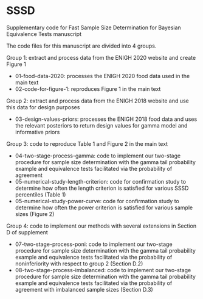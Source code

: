# SSSD
Supplementary code for Fast Sample Size Determination for Bayesian Equivalence Tests manuscript

The code files for this manuscript are divided into 4 groups.

Group 1: extract and process data from the ENIGH 2020 website and create Figure 1
- 01-food-data-2020: processes the ENIGH 2020 food data used in the main text
- 02-code-for-figure-1: reproduces Figure 1 in the main text

Group 2: extract and process data from the ENIGH 2018 website and use this data for design purposes
- 03-design-values-priors: processes the ENIGH 2018 food data and uses the relevant posteriors
                           to return design values for gamma model and informative priors

Group 3: code to reproduce Table 1 and Figure 2 in the main text
- 04-two-stage-process-gamma: code to implement our two-stage procedure for sample size determination
	                      with the gamma tail probability example and equivalence tests facilitated
                              via the probability of agreement
- 05-numerical-study-length-criterion: code for confirmation study to determine how often the length
                                       criterion is satisfied for various SSSD percentiles (Table 1)
- 05-numerical-study-power-curve: code for confirmation study to determine how often the power
                                  criterion is satisfied for various sample sizes (Figure 2)

Group 4: code to implement our methods with several extensions in Section D of supplement
- 07-two-stage-process-poni: code to implement our two-stage procedure for sample size determination
	                     with the gamma tail probability example and equivalence tests facilitated
                             via the probability of noninferiority with respect to group 2 (Section D.2)
- 08-two-stage-process-imbalanced: code to implement our two-stage procedure for sample size determination
	                           with the gamma tail probability example and equivalence tests facilitated
                                   via the probability of agreement with imbalanced sample sizes (Section D.3)
